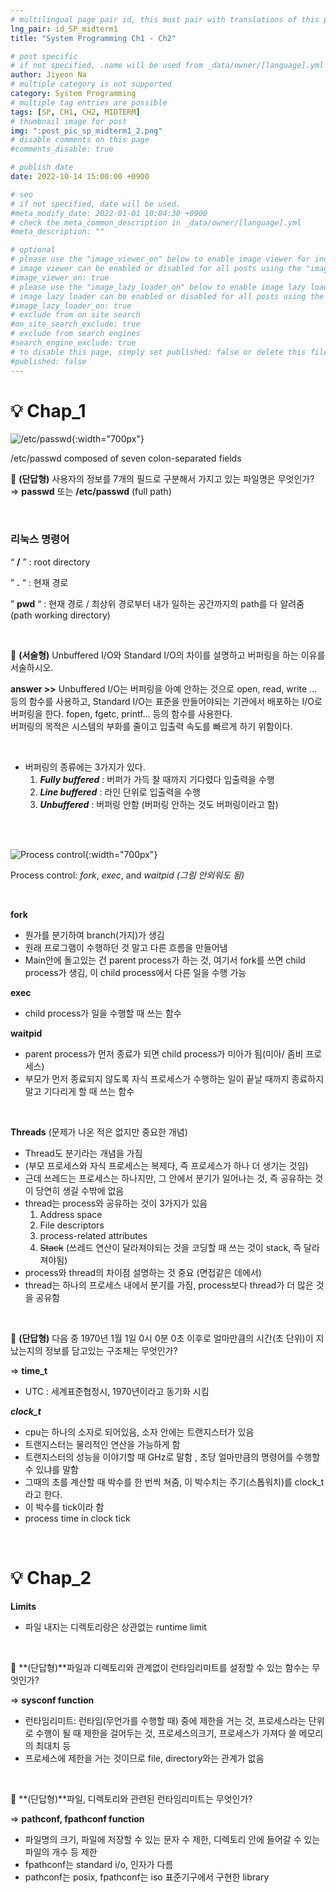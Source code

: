 ```yaml
---
# multilingual page pair id, this must pair with translations of this page. (This name must be unique)
lng_pair: id_SP_midterm1
title: "System Programming Ch1 - Ch2"

# post specific
# if not specified, .name will be used from _data/owner/[language].yml
author: Jiyeon Na
# multiple category is not supported
category: System Programming
# multiple tag entries are possible
tags: [SP, CH1, CH2, MIDTERM]
# thumbnail image for post
img: ":post_pic_sp_midterm1_2.png"
# disable comments on this page
#comments_disable: true

# publish date
date: 2022-10-14 15:00:00 +0900

# seo
# if not specified, date will be used.
#meta_modify_date: 2022-01-01 10:04:30 +0900
# check the meta_common_description in _data/owner/[language].yml
#meta_description: ""

# optional
# please use the "image_viewer_on" below to enable image viewer for individual pages or posts (_posts/ or [language]/_posts folders).
# image viewer can be enabled or disabled for all posts using the "image_viewer_posts: true" setting in _data/conf/main.yml.
#image_viewer_on: true
# please use the "image_lazy_loader_on" below to enable image lazy loader for individual pages or posts (_posts/ or [language]/_posts folders).
# image lazy loader can be enabled or disabled for all posts using the "image_lazy_loader_posts: true" setting in _data/conf/main.yml.
#image_lazy_loader_on: true
# exclude from on site search
#on_site_search_exclude: true
# exclude from search engines
#search_engine_exclude: true
# to disable this page, simply set published: false or delete this file
#published: false
---
```


# 💡 Chap_1

![/etc/passwd](:post_pic_sp_midterm1_1.png){:width="700px"}

/etc/passwd composed of seven colon-separated fields

📎 **(단답형)** 사용자의 정보를 7개의 필드로 구분해서 가지고 있는 파일명은 무엇인가?                                       
⇒ **passwd** 또는 **/etc/passwd** (full path)

<br>

### 리눅스 명령어

“ **/** ” : root directory

” **.** “ : 현재 경로

” **pwd** “ : 현재 경로 / 최상위 경로부터 내가 일하는 공간까지의 path를 다 알려줌 (path working directory)

<br>

📎 **(서술형)** Unbuffered I/O와 Standard I/O의 차이를 설명하고 버퍼링을 하는 이유를 서술하시오.

**answer >>** 
Unbuffered I/O는 버퍼링을 아예 안하는 것으로 open, read, write … 등의 함수를 사용하고, 
Standard I/O는 표준을 만들어야되는 기관에서 배포하는 I/O로 버퍼링을 한다. fopen, fgetc, printf… 등의 함수를 사용한다.  
버퍼링의 목적은 시스템의 부화를 줄이고 입출력 속도를 빠르게 하기 위함이다. 

<br>

- 버퍼링의 종류에는 3가지가 있다.
    1. ***Fully buffered*** : 버퍼가 가득 찰 때까지 기다렸다 입출력을 수행
    2. ***Line buffered*** : 라인 단위로 입출력을 수행
    3. ***Unbuffered*** : 버퍼링 안함 (버퍼링 안하는 것도 버퍼링이라고 함)

<br>
<br>

![Process control](:post_pic_sp_midterm1_2.png){:width="700px"}

Process control: *fork*, *exec*, and *waitpid (그림 안외워도 됨)*

<br>

**fork**

- 뭔가를 분기하여 branch(가지)가 생김
- 원래 프로그램이 수행하던 것 말고 다른 흐름을 만들어냄
- Main안에 돌고있는 건 parent process가 하는 것, 여기서 fork를 쓰면 child process가 생김, 이 child process에서 다른 일을 수행 가능

**exec**

- child process가 일을 수행할 때 쓰는 함수

**waitpid**

- parent process가 먼저 종료가 되면 child process가 미아가 됨(미아/ 좀비 프로세스)
- 부모가 먼저 종료되지 않도록 자식 프로세스가 수행하는 일이 끝날 때까지 종료하지 말고 기다리게 할 때 쓰는 함수

<br>

**Threads** (문제가 나온 적은 없지만 중요한 개념)

- Thread도 분기라는 개념을 가짐
- (부모 프로세스와 자식 프로세스는 복제다, 즉 프로세스가 하나 더 생기는 것임)
- 근데 쓰레드는 프로세스는 하나지만, 그 안에서 분기가 일어나는 것, 즉 공유하는 것이 당연히 생길 수밖에 없음
- thread는 process와 공유하는 것이 3가지가 있음
    1. Address space
    2. File descriptors
    3. process-related attributes
    4. ~~Stack~~ (쓰레드 연산이 달라져야되는 것을 코딩할 때 쓰는 것이 stack, 즉 달라져야됨)
- process와 thread의 차이점 설명하는 것 중요 (면접같은 데에서)
- thread는 하나의 프로세스 내에서 분기를 가짐, process보다 thread가 더 많은 것을 공유함

<br>

📎 **(단답형)** 다음 중 1970년 1월 1일 0시 0분 0초 이후로 얼마만큼의 시간(초 단위)이 지났는지의 정보를 담고있는 구조체는 무엇인가?

⇒ **time_t**

- UTC : 세계표준협정시, 1970년이라고 동기화 시킴

***clock_t***

- cpu는 하나의 소자로 되어있음, 소자 안에는 트랜지스터가 있음
- 트랜지스터는 물리적인 연산을 가능하게 함
- 트랜지스터의 성능을 이야기할 때 GHz로 말함 , 초당 얼마만큼의 명령어를 수행할 수 있냐를 말함
- 그때의 초를 계산할 때 박수를 한 번씩 쳐줌, 이 박수치는 주기(스톱워치)를 clock_t라고 한다.
- 이 박수를 tick이라 함
- process time in clock tick

<br>

# 💡 Chap_2

**Limits**

- 파일 내지는 디렉토리랑은 상관없는 runtime limit

<br>

📎 **(단답형)**파일과 디렉토리와 관계없이 런타임리미트를 설정할 수 있는 함수는 무엇인가?

⇒ **sysconf function**

- 런타임리미트: 런타임(무언가를 수행할 때) 중에 제한을 거는 것, 프로세스라는 단위로 수행이 될 때 제한을 걸어두는 것, 프로세스의크기, 프로세스가 가져다 쓸 메모리의 최대치 등
- 프로세스에 제한을 거는 것이므로 file, directory와는 관계가 없음

<br>

📎 **(단답형)**파일, 디렉토리와 관련된 런타임리미트는 무엇인가?

⇒ **pathconf, fpathconf function**

- 파일명의 크기, 파일에 저장할 수 있는 문자 수 제한, 디렉토리 안에 들어갈 수 있는 파일의 개수 등 제한
- fpathconf는 standard i/o, 인자가 다름
- pathconf는 posix, fpathconf는 iso 표준기구에서 구현한 library
